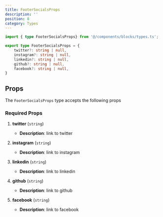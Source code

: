 ```yaml
---
title: FooterSocialsProps
description: ''
position: 8
category: Types
---
```


```typescript
import { type FooterSocialsProps} from '@/components/blocks/types.ts';
```

```typescript
export type FooterSocialsProps = {
    twitter?: string | null,
    instagram?: string | null,
    linkedin?: string | null,
    github?: string | null,
    facebook?: string | null,
}
```

## Props

The `FooterSocialsProps` type accepts the following props

### Required Props

1. **twitter** (`string`)
    - **Description**: link to twitter

2. **instagram** (`string`)
    - **Description**: link to instagram

3. **linkedin** (`string`)
    - **Description**: link to linkedin

2. **github** (`string`)
    - **Description**: link to github

3. **facebook** (`string`)
    - **Description**: link to facebook